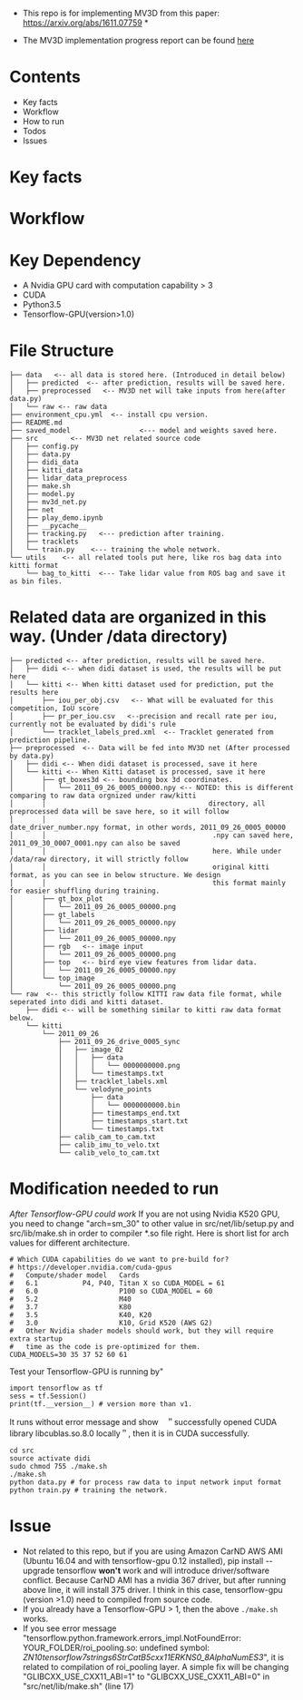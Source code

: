 * This repo is for implementing MV3D from this paper: https://arxiv.org/abs/1611.07759 * 

* The MV3D implementation progress report can be found [here](https://docs.google.com/document/d/1V-Go2kCxD58CIXKz3yk34pWeOnLca-0gqOw1JmfchrA/edit?usp=sharing) 

# Contents
- Key facts
- Workflow
- How to run
- Todos
- Issues

# Key facts

# Workflow

# Key Dependency
- A Nvidia GPU card with computation capability > 3
- CUDA
- Python3.5
- Tensorflow-GPU(version>1.0)

# File Structure
```
├── data   <-- all data is stored here. (Introduced in detail below)
│   ├── predicted  <-- after prediction, results will be saved here.
│   ├── preprocessed   <-- MV3D net will take inputs from here(after data.py) 
│   └── raw <-- raw data
├── environment_cpu.yml  <-- install cpu version.
├── README.md
├── saved_model                 <--- model and weights saved here. 
├── src        <-- MV3D net related source code 
│   ├── config.py
│   ├── data.py
│   ├── didi_data
│   ├── kitti_data
│   ├── lidar_data_preprocess
│   ├── make.sh
│   ├── model.py
│   ├── mv3d_net.py
│   ├── net
│   ├── play_demo.ipynb
│   ├── __pycache__
│   ├── tracking.py   <--- prediction after training. 
│   ├── tracklets
│   └── train.py    <--- training the whole network. 
└── utils    <-- all related tools put here, like ros bag data into kitti format
    └── bag_to_kitti  <--- Take lidar value from ROS bag and save it as bin files.
```

# Related data are organized in this way. (Under /data directory)
```
├── predicted <-- after prediction, results will be saved here.
│   ├── didi <-- when didi dataset is used, the results will be put here
│   └── kitti <-- When kitti dataset used for prediction, put the results here
│       ├── iou_per_obj.csv   <-- What will be evaluated for this competition, IoU score
│       ├── pr_per_iou.csv   <--precision and recall rate per iou, currently not be evaluated by didi's rule
│       └── tracklet_labels_pred.xml  <-- Tracklet generated from prediction pipeline. 
├── preprocessed  <-- Data will be fed into MV3D net (After processed by data.py)
│   ├── didi <-- When didi dataset is processed, save it here
│   └── kitti <-- When Kitti dataset is processed, save it here
│       ├── gt_boxes3d <-- bounding box 3d coordinates.  
│       │   └── 2011_09_26_0005_00000.npy <-- NOTED: this is different comparing to raw data orgnized under raw/kitti 
│       │                                        directory, all preprocessed data will be save here, so it will follow
│       │                                         date_driver_number.npy format, in other words, 2011_09_26_0005_00000
│       │                                         .npy can saved here,  2011_09_30_0007_0001.npy can also be saved 
│       │                                         here. While under /data/raw directory, it will strictly follow 
│       │                                         original kitti format, as you can see in below structure. We design 
│       │                                         this format mainly for easier shuffling during training. 
│       ├── gt_box_plot
│       │   └── 2011_09_26_0005_00000.png
│       ├── gt_labels
│       │   └── 2011_09_26_0005_00000.npy
│       ├── lidar  
│       │   └── 2011_09_26_0005_00000.npy
│       ├── rgb   <-- image input
│       │   └── 2011_09_26_0005_00000.png
│       ├── top   <-- bird eye view features from lidar data. 
│       │   └── 2011_09_26_0005_00000.npy
│       └── top_image
│           └── 2011_09_26_0005_00000.png
└── raw  <-- this strictly follow KITTI raw data file format, while seperated into didi and kitti dataset. 
    ├── didi <-- will be something similar to kitti raw data format below. 
    └── kitti
        └── 2011_09_26
            ├── 2011_09_26_drive_0005_sync
            │   ├── image_02
            │   │   ├── data
            │   │   │   └── 0000000000.png
            │   │   └── timestamps.txt
            │   ├── tracklet_labels.xml
            │   └── velodyne_points
            │       ├── data
            │       │   └── 0000000000.bin
            │       ├── timestamps_end.txt
            │       ├── timestamps_start.txt
            │       └── timestamps.txt
            ├── calib_cam_to_cam.txt
            ├── calib_imu_to_velo.txt
            └── calib_velo_to_cam.txt

```

# Modification needed to run
*After Tensorflow-GPU could work*
If you are not using Nvidia K520 GPU, you need to change "arch=sm_30" to other value in src/net/lib/setup.py and src/lib/make.sh in order to compiler *.so file right. 
Here is  short list for arch values for different architecture. 

```
# Which CUDA capabilities do we want to pre-build for?
# https://developer.nvidia.com/cuda-gpus
#   Compute/shader model   Cards
#   6.1		      P4, P40, Titan X so CUDA_MODEL = 61
#   6.0                    P100 so CUDA_MODEL = 60
#   5.2                    M40
#   3.7                    K80
#   3.5                    K40, K20
#   3.0                    K10, Grid K520 (AWS G2)
#   Other Nvidia shader models should work, but they will require extra startup
#   time as the code is pre-optimized for them.
CUDA_MODELS=30 35 37 52 60 61
```
Test your Tensorflow-GPU is running by"
```
import tensorflow as tf
sess = tf.Session()
print(tf.__version__) # version more than v1. 
```
It runs without error message and show　＂successfully opened CUDA library libcublas.so.8.0 locally＂, then it is in CUDA successfully.
```
cd src
source activate didi
sudo chmod 755 ./make.sh
./make.sh
python data.py # for process raw data to input network input format
python train.py # training the network. 
```

# Issue
- Not related to this repo, but if you are using Amazon CarND AWS AMI (Ubuntu 16.04 and with tensorflow-gpu 0.12 
installed),
 pip install --upgrade tensorflow **won't** work and will introduce driver/software conflict. Because CarND AMI has a
  nvidia 367 driver, but after running above line, it will install 375 driver. I think in this case, tensorflow-gpu
  (version >1.0)
  need to compiled from source code. 
- If you already have a Tensorflow-GPU > 1, then the above `./make.sh` works.
- If you see error message "tensorflow.python.framework.errors_impl.NotFoundError: YOUR_FOLDER/roi_pooling.so: undefined symbol: _ZN10tensorflow7strings6StrCatB5cxx11ERKNS0_8AlphaNumES3_", it is related to compilation of roi_pooling layer. A simple fix will be changing "GLIBCXX_USE_CXX11_ABI=1" to "GLIBCXX_USE_CXX11_ABI=0" in "src/net/lib/make.sh" (line 17)
